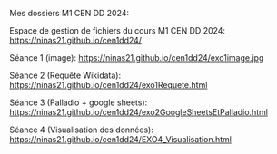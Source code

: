 
Mes dossiers M1 CEN DD 2024:


Espace de gestion de fichiers du cours M1 CEN DD 2024: https://ninas21.github.io/cen1dd24/

Séance 1 (image): https://ninas21.github.io/cen1dd24/exo1image.jpg

Séance 2 (Requête Wikidata): https://ninas21.github.io/cen1dd24/exo1Requete.html

Séance 3 (Palladio + google sheets): https://ninas21.github.io/cen1dd24/exo2GoogleSheetsEtPalladio.html

Séance 4 (Visualisation des données): https://ninas21.github.io/cen1dd24/EXO4_Visualisation.html
